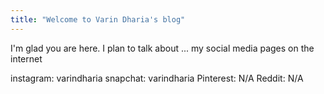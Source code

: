 ```yaml
---
title: "Welcome to Varin Dharia's blog"
---
```


I'm glad you are here. I plan to talk about ... my social media pages on the internet

instagram: varindharia
snapchat: varindharia
Pinterest: N/A
Reddit: N/A
